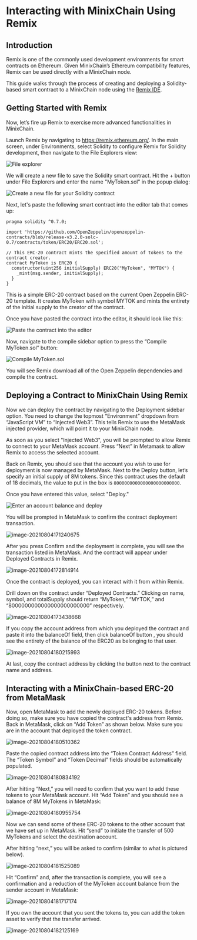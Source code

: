 # Interacting with MinixChain Using Remix

## Introduction

Remix is one of the commonly used development environments for smart contracts on Ethereum. Given MinixChain’s Ethereum compatibility features, Remix can be used directly with a MinixChain  node.

This guide walks through the process of creating and deploying a Solidity-based smart contract to a MinixChain  node using the [Remix IDE](https://remix.ethereum.org/).

## Getting Started with Remix

Now, let’s fire up Remix to exercise more advanced functionalities in MinixChain.

Launch Remix by navigating to https://remix.ethereum.org/. In the main screen, under Environments, select Solidity to configure Remix for Solidity development, then navigate to the File Explorers view:

![File explorer](images/using-remix-3.png)



We will create a new file to save the Solidity smart contract. Hit the + button under File Explorers and enter the name "MyToken.sol" in the popup dialog:

![Create a new file for your Solidity contract](images/using-remix-4.png)

Next, let's paste the following smart contract into the editor tab that comes up:

```
pragma solidity ^0.7.0;

import 'https://github.com/OpenZeppelin/openzeppelin-contracts/blob/release-v3.2.0-solc-0.7/contracts/token/ERC20/ERC20.sol';

// This ERC-20 contract mints the specified amount of tokens to the contract creator.
contract MyToken is ERC20 {
  constructor(uint256 initialSupply) ERC20("MyToken", "MYTOK") {
    _mint(msg.sender, initialSupply);
  }
}
```

This is a simple ERC-20 contract based on the current Open Zeppelin ERC-20 template. It creates MyToken with symbol MYTOK and mints the entirety of the initial supply to the creator of the contract.

Once you have pasted the contract into the editor, it should look like this:

![Paste the contract into the editor](images/using-remix-5.png)

Now, navigate to the compile sidebar option to press the “Compile MyToken.sol” button:

![Compile MyToken.sol](images/using-remix-6.png)

You will see Remix download all of the Open Zeppelin dependencies and compile the contract.

## Deploying a Contract to MinixChain Using Remix

Now we can deploy the contract by navigating to the Deployment sidebar option. You need to change the topmost “Environment” dropdown from “JavaScript VM” to “Injected Web3”.  This tells Remix to use the MetaMask injected provider, which will point it to your MinixChain  node.

As soon as you select "Injected Web3", you will be prompted to allow Remix to connect to your MetaMask account. Press “Next” in Metamask to allow Remix to access the selected account.

Back on Remix, you should see that the account you wish to use for deployment is now managed by MetaMask. Next to the Deploy button, let’s specify an initial supply of 8M tokens. Since this contract uses the default of 18 decimals, the value to put in the box is `8000000000000000000000000`.

Once you have entered this value, select "Deploy."

![Enter an account balance and deploy](images/using-remix-8.png)

You will be prompted in MetaMask to confirm the contract deployment transaction.

![image-20210804171240675](images/image-20210804171240675.png)

After you press Confirm and the deployment is complete, you will see the transaction listed in MetaMask. And the contract will appear under Deployed Contracts in Remix.

![image-20210804172814914](images/image-20210804172814914.png)

Once the contract is deployed, you can interact with it from within Remix.

Drill down on the contract under “Deployed Contracts.” Clicking on name, symbol, and totalSupply should return “MyToken,” “MYTOK,” and “8000000000000000000000000” respectively.

![image-20210804173438668](images/image-20210804173438668.png)

 If you copy the account address from which you deployed the contract and paste it into the balanceOf field, then click balanceOf button , you should see the entirety of the balance of the ERC20 as belonging to that user. 

![image-20210804180215993](images/image-20210804180215993.png)



At last, copy the contract address by clicking the button next to the contract name and address.

## Interacting with a MinixChain-based ERC-20 from MetaMask

Now, open MetaMask to add the newly deployed ERC-20 tokens. Before doing so, make sure you have copied the contract's address from Remix. Back in MetaMask, click on “Add Token” as shown below. Make sure you are in the account that deployed the token contract.

![image-20210804180510362](images/image-20210804180510362.png)

Paste the copied contract address into the “Token Contract Address” field. The “Token Symbol” and “Token Decimal” fields should be automatically populated.

![image-20210804180834192](images/image-20210804180834192.png)

After hitting “Next,” you will need to confirm that you want to add these tokens to your MetaMask account. Hit “Add Token” and you should see a balance of 8M MyTokens in MetaMask:

![image-20210804180955754](images/image-20210804180955754.png)

Now we can send some of these ERC-20 tokens to the other account that we have set up in MetaMask. Hit “send” to initiate the transfer of 500 MyTokens and select the destination account.

After hitting “next,” you will be asked to confirm (similar to what is pictured below).

![image-20210804181525089](images/image-20210804181525089.png)

Hit “Confirm” and, after the transaction is complete, you will see a confirmation and a reduction of the MyToken account balance from the sender account in MetaMask:

![image-20210804181717174](images/image-20210804181717174.png)

If you own the account that you sent the tokens to, you can add the token asset to verify that the transfer arrived.

![image-20210804182125169](images/image-20210804182125169.png)
